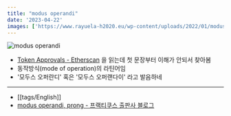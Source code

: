 ```yaml
---
title: "modus operandi"
date: '2023-04-22'
images: ['https://www.rayuela-h2020.eu/wp-content/uploads/2022/01/modus-operandi_CB.png']
---
```


![modus operandi](https://www.rayuela-h2020.eu/wp-content/uploads/2022/01/modus-operandi_CB.png)
- [Token Approvals - Etherscan](https://info.etherscan.com/tokenapprovals/) 을 읽는데 첫 문장부터 이해가 안되서 찾아봄
- 동작방식(mode of operation)의 라틴어임
- '모두스 오퍼란디' 혹은 '모두스 오퍼랜다이' 라고 발음하네

---
- [[tags/English]]
- [modus operandi, prong - 프랙티쿠스 출판사 블로그](https://blog.naver.com/knowhereman/40135407536)
